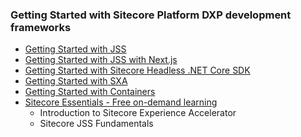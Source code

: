 ### Getting Started with Sitecore Platform DXP development frameworks

- [Getting Started with JSS](https://doc.sitecore.com/en/developers/hd/190/sitecore-headless-development/getting-started-with-jss-for-next-js-development.html)
- [Getting Started with JSS with Next.js](https://doc.sitecore.com/en/developers/hd/190/sitecore-headless-development/walkthrough--setting-up-a-development-environment-with-the-sitecore-containers-template-for-next-js.html)
- [Getting Started with Sitecore Headless .NET Core SDK](https://doc.sitecore.com/en/developers/hd/190/sitecore-headless-development/walkthrough--using-the-getting-started-template.html)
- [Getting Started with SXA](https://www.youtube.com/watch?v=nMTUitaBMek&list=PL1jJVFm_lGnwKmalgi6sukqDhoYA73JDn&index=1)
- [Getting Started with Containers](https://doc.sitecore.com/en/developers/101/developer-tools/containers-in-sitecore-development.html)
- [Sitecore Essentials - Free on-demand learning](https://learning.sitecore.com/pathway/sitecore-essentials)
	- Introduction to Sitecore Experience Accelerator
	- Sitecore JSS Fundamentals

